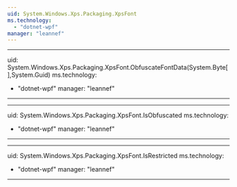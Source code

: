```yaml
---
uid: System.Windows.Xps.Packaging.XpsFont
ms.technology: 
  - "dotnet-wpf"
manager: "leannef"
---
```


---
uid: System.Windows.Xps.Packaging.XpsFont.ObfuscateFontData(System.Byte[],System.Guid)
ms.technology: 
  - "dotnet-wpf"
manager: "leannef"
---

---
uid: System.Windows.Xps.Packaging.XpsFont.IsObfuscated
ms.technology: 
  - "dotnet-wpf"
manager: "leannef"
---

---
uid: System.Windows.Xps.Packaging.XpsFont.IsRestricted
ms.technology: 
  - "dotnet-wpf"
manager: "leannef"
---
